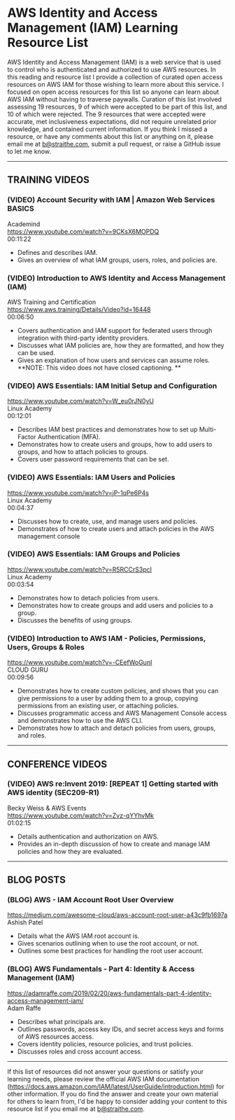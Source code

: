 # AWS Identity and Access Management (IAM) Learning Resource List

AWS Identity and Access Management (IAM) is a web service that is used to control who is authenticated and authorized to use AWS resources. In this reading and resource list I provide a collection of curated open access resources on AWS IAM for those wishing to learn more about this service. I focused on open access resources for this list so anyone can learn about AWS IAM without having to traverse paywalls. Curation of this list involved assessing 19 resources, 9 of which were accepted to be part of this list, and 10 of which were rejected. The 9 resources that were accepted were accurate, met inclusiveness expectations, did not require unrelated prior knowledge, and contained current information. If you think I missed a resource, or have any comments about this list or anything on it, please email me at b@straithe.com, submit a pull request, or raise a GitHub issue to let me know. 


---


## TRAINING VIDEOS

### (VIDEO) Account Security with IAM | Amazon Web Services BASICS  
Academind  
https://www.youtube.com/watch?v=9CKsX6MOPDQ  
00:11:22  
* Defines and describes IAM.
* Gives an overview of what IAM groups, users, roles, and policies are.

### (VIDEO) Introduction to AWS Identity and Access Management (IAM)  
AWS Training and Certification  
https://www.aws.training/Details/Video?id=16448  
00:06:50  
* Covers authentication and IAM support for federated users through integration with third-party identity providers.
* Discusses what IAM policies are, how they are formatted, and how they can be used. 
* Gives an explanation of how users and services can assume roles.
**NOTE: This video does not have closed captioning. **

### (VIDEO) AWS Essentials: IAM Initial Setup and Configuration  
https://www.youtube.com/watch?v=W_eu0rJN0yU  
Linux Academy  
00:12:01  
* Describes IAM best practices and demonstrates how to set up Multi-Factor Authentication (MFA). 
* Demonstrates how to create users and groups, how to add users to groups, and how to attach policies to groups.
* Covers user password requirements that can be set. 

### (VIDEO) AWS Essentials: IAM Users and Policies  
https://www.youtube.com/watch?v=jP-1qPe6P4s  
Linux Academy  
00:04:37  
* Discusses how to create, use, and manage users and policies. 
* Demonstrates of how to create users and attach policies in the AWS management console

### (VIDEO) AWS Essentials: IAM Groups and Policies  
https://www.youtube.com/watch?v=R5RCCrS3pcI  
Linux Academy  
00:03:54  
* Demonstrates how to detach policies from users.
* Demonstrates how to create groups and add users and policies to a group. 
* Discusses the benefits of using groups. 

### (VIDEO) Introduction to AWS IAM - Policies, Permissions, Users, Groups & Roles  
https://www.youtube.com/watch?v=-CEefWoGunI  
CLOUD GURU  
00:09:56  
* Demonstrates how to create custom policies, and shows that you can give permissions to a user by adding them to a group, copying permissions from an existing user, or attaching policies.
* Discusses programmatic access and AWS Management Console access and demonstrates how to use the AWS CLI. 
* Demonstrates how to attach and detach policies from users, groups, and roles. 


---


## CONFERENCE VIDEOS  
### (VIDEO) AWS re:Invent 2019: [REPEAT 1] Getting started with AWS identity (SEC209-R1)  
Becky Weiss & AWS Events  
https://www.youtube.com/watch?v=Zvz-qYYhvMk  
01:02:15  
* Details authentication and authorization on AWS.
* Provides an in-depth discussion of how to create and manage IAM policies and how they are evaluated. 


---


## BLOG POSTS
### (BLOG) AWS - IAM Account Root User Overview  
https://medium.com/awesome-cloud/aws-account-root-user-a43c9fb1697a  
Ashish Patel   
* Details what the AWS IAM root account is.
* Gives scenarios outlining when to use the root account, or not.
* Outlines some best practices for handling the root user account. 


### (BLOG) AWS Fundamentals - Part 4: Identity & Access Management (IAM)  
https://adamraffe.com/2019/02/20/aws-fundamentals-part-4-identity-access-management-iam/  
Adam Raffe  
* Describes what principals are. 
* Outlines passwords, access key IDs, and secret access keys and forms of AWS resources access.
* Covers identity policies, resource policies, and trust policies. 
* Discusses roles and cross account access.


---


If this list of resources did not answer your questions or satisfy your learning needs, please review the official AWS IAM documentation (https://docs.aws.amazon.com/IAM/latest/UserGuide/introduction.html) for other information. If you do find the answer and create your own material for others to learn from, I'd be happy to consider adding your content to this resource list if you email me at b@straithe.com. 
